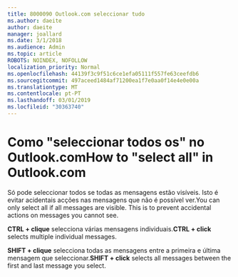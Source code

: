 ```yaml
---
title: 8000090 Outlook.com seleccionar tudo
ms.author: daeite
author: daeite
manager: joallard
ms.date: 3/1/2018
ms.audience: Admin
ms.topic: article
ROBOTS: NOINDEX, NOFOLLOW
localization_priority: Normal
ms.openlocfilehash: 44139f3c9f51c6ce1efa05111f557fe63ceefdb6
ms.sourcegitcommit: 497aceed1484af71200ea1f7e0aa0f14e4e0e00a
ms.translationtype: MT
ms.contentlocale: pt-PT
ms.lasthandoff: 03/01/2019
ms.locfileid: "30363740"
---
```

# <a name="how-to-select-all-in-outlookcom"></a><span data-ttu-id="50155-102">Como "seleccionar todos os" no Outlook.com</span><span class="sxs-lookup"><span data-stu-id="50155-102">How to "select all" in Outlook.com</span></span>

<span data-ttu-id="50155-p101">Só pode seleccionar todos se todas as mensagens estão visíveis. Isto é evitar acidentais acções nas mensagens que não é possível ver.</span><span class="sxs-lookup"><span data-stu-id="50155-p101">You can only select all if all messages are visible. This is to prevent accidental actions on messages you cannot see.</span></span>

<span data-ttu-id="50155-105">**CTRL + clique** selecciona várias mensagens individuais.</span><span class="sxs-lookup"><span data-stu-id="50155-105">**CTRL + click** selects multiple individual messages.</span></span>

<span data-ttu-id="50155-106">**SHIFT + clique** selecciona todas as mensagens entre a primeira e última mensagem que seleccionar.</span><span class="sxs-lookup"><span data-stu-id="50155-106">**SHIFT + click** selects all messages between the first and last message you select.</span></span>